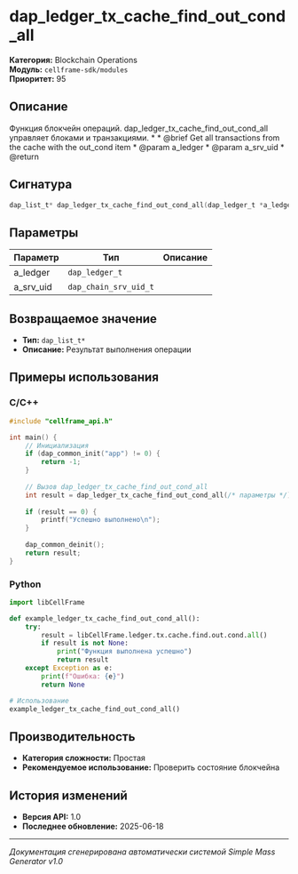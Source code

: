 # dap_ledger_tx_cache_find_out_cond_all

**Категория:** Blockchain Operations  
**Модуль:** `cellframe-sdk/modules`  
**Приоритет:** 95

## Описание
Функция блокчейн операций. dap_ledger_tx_cache_find_out_cond_all управляет блоками и транзакциями. * * @brief Get all transactions from the cache with the out_cond item * @param a_ledger * @param a_srv_uid * @return

## Сигнатура
```c
dap_list_t* dap_ledger_tx_cache_find_out_cond_all(dap_ledger_t *a_ledger, dap_chain_srv_uid_t a_srv_uid) {
```

## Параметры
| Параметр | Тип | Описание |
|----------|-----|----------|
| a_ledger | `dap_ledger_t` |  |
| a_srv_uid | `dap_chain_srv_uid_t` |  |


## Возвращаемое значение
- **Тип:** `dap_list_t*`
- **Описание:** Результат выполнения операции

## Примеры использования

### C/C++
```c
#include "cellframe_api.h"

int main() {
    // Инициализация
    if (dap_common_init("app") != 0) {
        return -1;
    }
    
    // Вызов dap_ledger_tx_cache_find_out_cond_all
    int result = dap_ledger_tx_cache_find_out_cond_all(/* параметры */);
    
    if (result == 0) {
        printf("Успешно выполнено\n");
    }
    
    dap_common_deinit();
    return result;
}
```

### Python
```python
import libCellFrame

def example_ledger_tx_cache_find_out_cond_all():
    try:
        result = libCellFrame.ledger.tx.cache.find.out.cond.all()
        if result is not None:
            print("Функция выполнена успешно")
            return result
    except Exception as e:
        print(f"Ошибка: {e}")
        return None

# Использование
example_ledger_tx_cache_find_out_cond_all()
```

## Производительность
- **Категория сложности:** Простая
- **Рекомендуемое использование:** Проверить состояние блокчейна

## История изменений
- **Версия API:** 1.0
- **Последнее обновление:** 2025-06-18

---
*Документация сгенерирована автоматически системой Simple Mass Generator v1.0*
